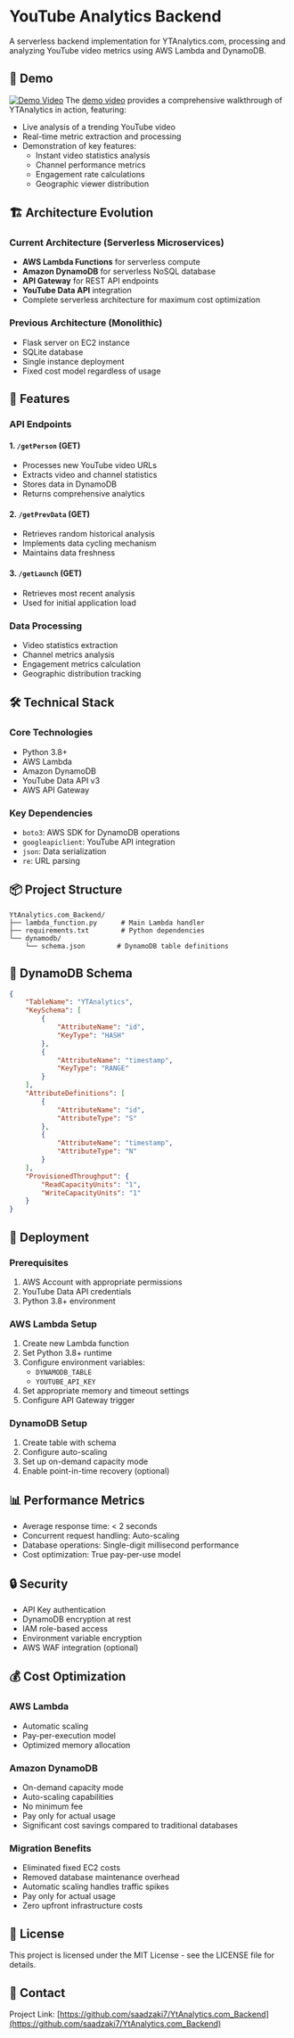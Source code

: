# YouTube Analytics Backend

A serverless backend implementation for YTAnalytics.com, processing and analyzing YouTube video metrics using AWS Lambda and DynamoDB.


## 🎥 Demo 
[![Demo Video](https://img.shields.io/badge/Watch%20Demo-red?style=for-the-badge&logo=youtube)](https://www.youtube.com/watch?v=hoaRQoU7iuE)
The [demo video](https://www.youtube.com/watch?v=hoaRQoU7iuE) provides a comprehensive walkthrough of YTAnalytics in action, featuring:
- Live analysis of a trending YouTube video
- Real-time metric extraction and processing
- Demonstration of key features:
  - Instant video statistics analysis
  - Channel performance metrics
  - Engagement rate calculations
  - Geographic viewer distribution


## 🏗️ Architecture Evolution

### Current Architecture (Serverless Microservices)
- **AWS Lambda Functions** for serverless compute
- **Amazon DynamoDB** for serverless NoSQL database
- **API Gateway** for REST API endpoints
- **YouTube Data API** integration
- Complete serverless architecture for maximum cost optimization

### Previous Architecture (Monolithic)
- Flask server on EC2 instance
- SQLite database
- Single instance deployment
- Fixed cost model regardless of usage

## 🚀 Features

### API Endpoints

#### 1. `/getPerson` (GET)
- Processes new YouTube video URLs
- Extracts video and channel statistics
- Stores data in DynamoDB
- Returns comprehensive analytics

#### 2. `/getPrevData` (GET)
- Retrieves random historical analysis
- Implements data cycling mechanism
- Maintains data freshness

#### 3. `/getLaunch` (GET)
- Retrieves most recent analysis
- Used for initial application load

### Data Processing
- Video statistics extraction
- Channel metrics analysis
- Engagement metrics calculation
- Geographic distribution tracking

## 🛠️ Technical Stack

### Core Technologies
- Python 3.8+
- AWS Lambda
- Amazon DynamoDB
- YouTube Data API v3
- AWS API Gateway

### Key Dependencies
- `boto3`: AWS SDK for DynamoDB operations
- `googleapiclient`: YouTube API integration
- `json`: Data serialization
- `re`: URL parsing

## 📦 Project Structure

```
YtAnalytics.com_Backend/
├── lambda_function.py      # Main Lambda handler
├── requirements.txt        # Python dependencies
└── dynamodb/
    └── schema.json        # DynamoDB table definitions
```

## 🔧 DynamoDB Schema

```json
{
    "TableName": "YTAnalytics",
    "KeySchema": [
        {
            "AttributeName": "id",
            "KeyType": "HASH"
        },
        {
            "AttributeName": "timestamp",
            "KeyType": "RANGE"
        }
    ],
    "AttributeDefinitions": [
        {
            "AttributeName": "id",
            "AttributeType": "S"
        },
        {
            "AttributeName": "timestamp",
            "AttributeType": "N"
        }
    ],
    "ProvisionedThroughput": {
        "ReadCapacityUnits": "1",
        "WriteCapacityUnits": "1"
    }
}
```

## 🚀 Deployment

### Prerequisites
1. AWS Account with appropriate permissions
2. YouTube Data API credentials
3. Python 3.8+ environment

### AWS Lambda Setup
1. Create new Lambda function
2. Set Python 3.8+ runtime
3. Configure environment variables:
   - `DYNAMODB_TABLE`
   - `YOUTUBE_API_KEY`
4. Set appropriate memory and timeout settings
5. Configure API Gateway trigger

### DynamoDB Setup
1. Create table with schema
2. Configure auto-scaling
3. Set up on-demand capacity mode
4. Enable point-in-time recovery (optional)

## 📊 Performance Metrics

- Average response time: < 2 seconds
- Concurrent request handling: Auto-scaling
- Database operations: Single-digit millisecond performance
- Cost optimization: True pay-per-use model

## 🔒 Security

- API Key authentication
- DynamoDB encryption at rest
- IAM role-based access
- Environment variable encryption
- AWS WAF integration (optional)

## 💰 Cost Optimization

### AWS Lambda
- Automatic scaling
- Pay-per-execution model
- Optimized memory allocation

### Amazon DynamoDB
- On-demand capacity mode
- Auto-scaling capabilities
- No minimum fee
- Pay only for actual usage
- Significant cost savings compared to traditional databases

### Migration Benefits
- Eliminated fixed EC2 costs
- Removed database maintenance overhead
- Automatic scaling handles traffic spikes
- Pay only for actual usage
- Zero upfront infrastructure costs


## 📝 License

This project is licensed under the MIT License - see the LICENSE file for details.

## 📧 Contact

Project Link: [https://github.com/saadzaki7/YtAnalytics.com_Backend](https://github.com/saadzaki7/YtAnalytics.com_Backend)
